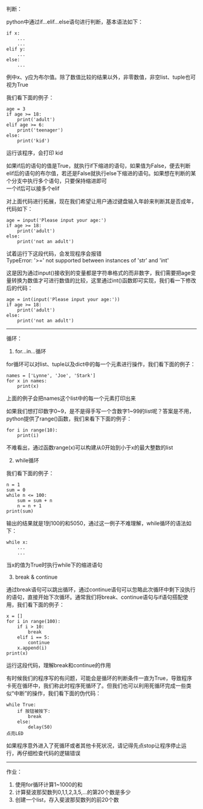 判断：

python中通过if...elif...else语句进行判断，基本语法如下：

    if x:
        ...
        ...
    elif y:
        ...
    else:
        ...
    
例中x、y应为布尔值。除了数值比较的结果以外，非零数值，非空list、tuple也可视为True

我们看下面的例子：

    age = 3
    if age >= 18:
        print('adult')
    elif age >= 6:
        print('teenager')
    else:
        print('kid')
    
运行该程序，会打印 kid

如果if后的语句的值是True，就执行if下缩进的语句，如果值为False，便去判断elif后的语句的布尔值，若还是False就执行else下缩进的语句。如果想在判断的某个分支中执行多个语句，只要保持缩进即可  
一个if后可以接多个elif

对上面代码进行拓展，现在我们希望让用户通过键盘输入年龄来判断其是否成年，代码如下：

    age = input('Please input your age:')
    if age >= 18:
        print('adult')
    else:
        print('not an adult')
    
试着运行下这段代码，会发现程序会报错  
TypeError: '>=' not supported between instances of 'str' and 'int'

这是因为通过input()接收到的变量都是字符串格式的而非数字，我们需要把age变量转换为数值才可进行数值的比较，这里通过int()函数即可实现，我们看一下修改后的代码：

    age = int(input('Please input your age:'))
    if age >= 18:
        print('adult')
    else:
        print('not an adult')

****
循环：

1. for...in...循环

for循环可以对list、tuple以及dict中的每一个元素进行操作，我们看下面的例子：

    names = ['Lynne', 'Joe', 'Stark']
    for x in names:
        print(x)

上面的例子会把names这个list中的每一个元素打印出来

如果我们想打印数字0~9，是不是得手写一个含数字1~99的list呢？答案是不用，python提供了range()函数，我们来看下下面的例子：

    for i in range(10):
        print(i)
    
不难看出，通过函数range(x)可以构建从0开始到小于x的最大整数的list

2. while循环

我们看下面的例子：

    n = 1
    sum = 0
    while n <= 100:
        sum = sum + n
        n = n + 1
    print(sum)

输出的结果就是1到100的和5050，通过这一例子不难理解，while循环的语法如下：

    while x:
        ...
        ...  
    
当x的值为True时执行while下的缩进语句

3. break & continue

通过break语句可以跳出循环，通过continue语句可以忽略此次循环中剩下没执行的语句，直接开始下次循环。通常我们将break、continue语句与if语句搭配使用，我们看下面的例子：

    x = []
    for i in range(100):
        if i > 10:
            break
        elif i == 5:
            continue
        x.append(i)
    print(x)

运行这段代码，理解break和continue的作用

有时候我们的程序写的有问题，可能会是循环的判断条件一直为True，导致程序卡死在循环中，我们称此时程序死循环了。但我们也可以利用死循环完成一些类似“中断”的操作，我们看下面的伪代码：

    while True:
        if 按钮被按下:
            break
        else:
            delay(50)
    点亮LED

如果程序意外进入了死循环或者其他卡死状况，请记得先点stop让程序停止运行，再仔细检查代码的逻辑错误

****
作业：

1. 使用for循环计算1~1000的和  
2. 计算斐波那契数列0,1,1,2,3,5,...的第20个数是多少
3. 创建一个list，存入斐波那契数列的前20个数
